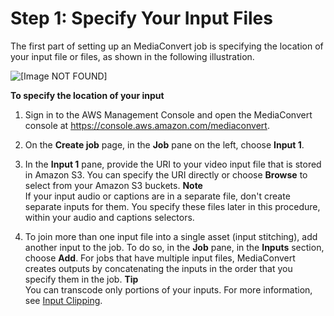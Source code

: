# Step 1: Specify Your Input Files<a name="specify-input-settings"></a>

The first part of setting up an MediaConvert job is specifying the location of your input file or files, as shown in the following illustration\.

![\[Image NOT FOUND\]](http://docs.aws.amazon.com/mediaconvert/latest/ug/images/Job_input.png)

**To specify the location of your input**

1. Sign in to the AWS Management Console and open the MediaConvert console at [https://console\.aws\.amazon\.com/mediaconvert](https://console.aws.amazon.com/mediaconvert)\.

1. On the **Create job** page, in the **Job** pane on the left, choose **Input 1**\.

1.  In the **Input 1** pane, provide the URI to your video input file that is stored in Amazon S3\. You can specify the URI directly or choose **Browse** to select from your Amazon S3 buckets\.
**Note**  
If your input audio or captions are in a separate file, don't create separate inputs for them\. You specify these files later in this procedure, within your audio and captions selectors\.

1. To join more than one input file into a single asset \(input stitching\), add another input to the job\. To do so, in the **Job** pane, in the **Inputs** section, choose **Add**\. For jobs that have multiple input files, MediaConvert creates outputs by concatenating the inputs in the order that you specify them in the job\.
**Tip**  
You can transcode only portions of your inputs\. For more information, see [Input Clipping](input-clipping-stitching.md)\.